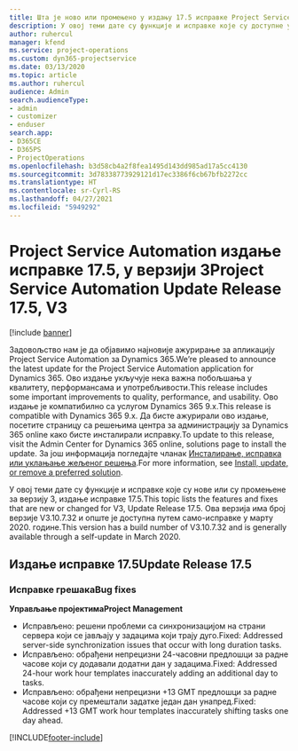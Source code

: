 ```yaml
---
title: Шта је ново или промењено у издању 17.5 исправке Project Service Automation верзије 3, хитна исправка
description: У овој теми дате су функције и исправке које су доступне у издању 17.5 исправке за Project Service Automation верзије 3.
author: ruhercul
manager: kfend
ms.service: project-operations
ms.custom: dyn365-projectservice
ms.date: 03/13/2020
ms.topic: article
ms.author: ruhercul
audience: Admin
search.audienceType:
- admin
- customizer
- enduser
search.app:
- D365CE
- D365PS
- ProjectOperations
ms.openlocfilehash: b3d58cb4a2f8fea1495d143dd985ad17a5cc4130
ms.sourcegitcommit: 3d78338773929121d17ec3386f6cb67bfb2272cc
ms.translationtype: HT
ms.contentlocale: sr-Cyrl-RS
ms.lasthandoff: 04/27/2021
ms.locfileid: "5949292"
---
```

# <a name="project-service-automation-update-release-175-v3"></a><span data-ttu-id="68b58-103">Project Service Automation издање исправке 17.5, у верзији 3</span><span class="sxs-lookup"><span data-stu-id="68b58-103">Project Service Automation Update Release 17.5, V3</span></span>

[!include [banner](../includes/psa-now-project-operations.md)]

<span data-ttu-id="68b58-104">Задовољство нам је да објавимо најновије ажурирање за апликацију Project Service Automation за Dynamics 365.</span><span class="sxs-lookup"><span data-stu-id="68b58-104">We’re pleased to announce the latest update for the Project Service Automation application for Dynamics 365.</span></span> <span data-ttu-id="68b58-105">Ово издање укључује нека важна побољшања у квалитету, перформансама и употребљивости.</span><span class="sxs-lookup"><span data-stu-id="68b58-105">This release includes some important improvements to quality, performance, and usability.</span></span>  <span data-ttu-id="68b58-106">Ово издање је компатибилно са услугом Dynamics 365 9.x.</span><span class="sxs-lookup"><span data-stu-id="68b58-106">This release is compatible with Dynamics 365 9.x.</span></span> <span data-ttu-id="68b58-107">Да бисте ажурирали ово издање, посетите страницу са решењима центра за администрацију за Dynamics 365 online како бисте инсталирали исправку.</span><span class="sxs-lookup"><span data-stu-id="68b58-107">To update to this release, visit the Admin Center for Dynamics 365 online, solutions page to install the update.</span></span> <span data-ttu-id="68b58-108">За још информација погледајте чланак [Инсталирање, исправка или уклањање жељеног решења](/power-platform/admin/install-remove-preferred-solution).</span><span class="sxs-lookup"><span data-stu-id="68b58-108">For more information, see [Install, update, or remove a preferred solution](/power-platform/admin/install-remove-preferred-solution).</span></span>

<span data-ttu-id="68b58-109">У овој теми дате су функције и исправке које су нове или су промењене за верзију 3, издање исправке 17.5.</span><span class="sxs-lookup"><span data-stu-id="68b58-109">This topic lists the features and fixes that are new or changed for V3, Update Release 17.5.</span></span> <span data-ttu-id="68b58-110">Ова верзија има број верзије V3.10.7.32 и опште је доступна путем само-исправке у марту 2020. године.</span><span class="sxs-lookup"><span data-stu-id="68b58-110">This version has a build number of V3.10.7.32 and is generally available through a self-update in March 2020.</span></span>


## <a name="update-release-175"></a><span data-ttu-id="68b58-111">Издање исправке 17.5</span><span class="sxs-lookup"><span data-stu-id="68b58-111">Update Release 17.5</span></span>

### <a name="bug-fixes"></a><span data-ttu-id="68b58-112">Исправке грешака</span><span class="sxs-lookup"><span data-stu-id="68b58-112">Bug fixes</span></span>


<span data-ttu-id="68b58-113">**Управљање пројектима**</span><span class="sxs-lookup"><span data-stu-id="68b58-113">**Project Management**</span></span>

- <span data-ttu-id="68b58-114">Исправљено: решени проблеми са синхронизацијом на страни сервера који се јављају у задацима који трају дуго.</span><span class="sxs-lookup"><span data-stu-id="68b58-114">Fixed: Addressed server-side synchronization issues that occur with long duration tasks.</span></span>
- <span data-ttu-id="68b58-115">Исправљено: обрађени непрецизни 24-часовни предлошци за радне часове који су додавали додатни дан у задацима.</span><span class="sxs-lookup"><span data-stu-id="68b58-115">Fixed: Addressed 24-hour work hour templates inaccurately adding an additional day to tasks.</span></span>
- <span data-ttu-id="68b58-116">Исправљено: обрађени непрецизни +13 GMT предлошци за радне часове који су премештали задатке један дан унапред.</span><span class="sxs-lookup"><span data-stu-id="68b58-116">Fixed: Addressed +13 GMT work hour templates inaccurately shifting tasks one day ahead.</span></span>



[!INCLUDE[footer-include](../includes/footer-banner.md)]